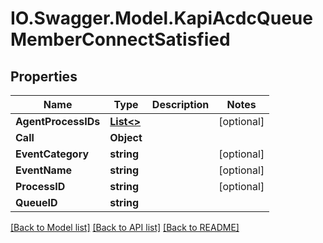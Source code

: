 # IO.Swagger.Model.KapiAcdcQueueMemberConnectSatisfied
## Properties

Name | Type | Description | Notes
------------ | ------------- | ------------- | -------------
**AgentProcessIDs** | [**List&lt;&gt;**](.md) |  | [optional] 
**Call** | **Object** |  | 
**EventCategory** | **string** |  | [optional] 
**EventName** | **string** |  | [optional] 
**ProcessID** | **string** |  | [optional] 
**QueueID** | **string** |  | 

[[Back to Model list]](../README.md#documentation-for-models) [[Back to API list]](../README.md#documentation-for-api-endpoints) [[Back to README]](../README.md)

